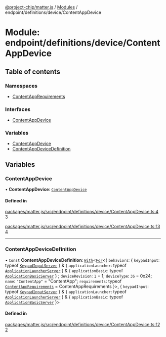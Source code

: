 [@project-chip/matter.js](../README.md) / [Modules](../modules.md) / endpoint/definitions/device/ContentAppDevice

# Module: endpoint/definitions/device/ContentAppDevice

## Table of contents

### Namespaces

- [ContentAppRequirements](endpoint_definitions_device_ContentAppDevice.ContentAppRequirements.md)

### Interfaces

- [ContentAppDevice](../interfaces/endpoint_definitions_device_ContentAppDevice.ContentAppDevice.md)

### Variables

- [ContentAppDevice](endpoint_definitions_device_ContentAppDevice.md#contentappdevice)
- [ContentAppDeviceDefinition](endpoint_definitions_device_ContentAppDevice.md#contentappdevicedefinition)

## Variables

### ContentAppDevice

• **ContentAppDevice**: [`ContentAppDevice`](../interfaces/endpoint_definitions_device_ContentAppDevice.ContentAppDevice.md)

#### Defined in

[packages/matter.js/src/endpoint/definitions/device/ContentAppDevice.ts:43](https://github.com/project-chip/matter.js/blob/6d3b6a5d957d88a9231d6ecab4bb41f8133112be/packages/matter.js/src/endpoint/definitions/device/ContentAppDevice.ts#L43)

[packages/matter.js/src/endpoint/definitions/device/ContentAppDevice.ts:134](https://github.com/project-chip/matter.js/blob/6d3b6a5d957d88a9231d6ecab4bb41f8133112be/packages/matter.js/src/endpoint/definitions/device/ContentAppDevice.ts#L134)

___

### ContentAppDeviceDefinition

• `Const` **ContentAppDeviceDefinition**: [`With`](node_export._internal_.md#with)\<[`For`](behavior_cluster_export._internal_.EndpointType.md#for)\<\{ `behaviors`: \{ `keypadInput`: typeof [`KeypadInputServer`](../classes/behavior_definitions_keypad_input_export.KeypadInputServer.md)  } & \{ `applicationLauncher`: typeof [`ApplicationLauncherServer`](../classes/behavior_definitions_application_launcher_export.ApplicationLauncherServer.md)  } & \{ `applicationBasic`: typeof [`ApplicationBasicServer`](../classes/behavior_definitions_application_basic_export.ApplicationBasicServer.md)  } ; `deviceRevision`: ``1`` = 1; `deviceType`: ``36`` = 0x24; `name`: ``"ContentApp"`` = "ContentApp"; `requirements`: typeof [`ContentAppRequirements`](endpoint_definitions_device_ContentAppDevice.ContentAppRequirements.md) = ContentAppRequirements }\>, \{ `keypadInput`: typeof [`KeypadInputServer`](../classes/behavior_definitions_keypad_input_export.KeypadInputServer.md)  } & \{ `applicationLauncher`: typeof [`ApplicationLauncherServer`](../classes/behavior_definitions_application_launcher_export.ApplicationLauncherServer.md)  } & \{ `applicationBasic`: typeof [`ApplicationBasicServer`](../classes/behavior_definitions_application_basic_export.ApplicationBasicServer.md)  }\>

#### Defined in

[packages/matter.js/src/endpoint/definitions/device/ContentAppDevice.ts:122](https://github.com/project-chip/matter.js/blob/6d3b6a5d957d88a9231d6ecab4bb41f8133112be/packages/matter.js/src/endpoint/definitions/device/ContentAppDevice.ts#L122)
